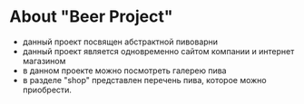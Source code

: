 # About "Beer Project"

 - данный проект посвящен абстрактной пивоварни
 - данный проект является одновременно сайтом компании и интернет магазином
 - в данном проекте можно посмотреть галерею пива
 - в разделе "shop" представлен перечень пива, которое можно приобрести.
